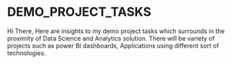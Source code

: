 # DEMO_PROJECT_TASKS
Hi There, Here are insights to my demo project tasks which surrounds in the proximity of Data Science and Analytics solution. There will be variety of projects such as power BI dashboards, Applications using different sort of technologies.
